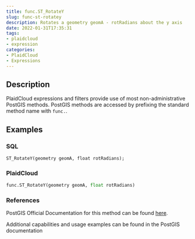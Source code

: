 ```yaml
---
title: func.ST_RotateY
slug: func-st-rotatey
description: Rotates a geometry geomA - rotRadians about the y axis
date: 2022-01-31T17:35:31
tags:
- plaidcloud
- expression
categories:
- PlaidCloud
- Expressions
---
```



## Description


PlaidCloud expressions and filters provide use of most non-administrative PostGIS methods. PostGIS methods are accessed by prefixing the standard method name with `func.`.



## Examples


### SQL



```
ST_RotateY(geometry geomA, float rotRadians);
```


### PlaidCloud



```python
func.ST_RotateY(geometry geomA, float rotRadians)
```


### References


PostGIS Official Documentation for this method can be found [here](https://postgis.net/docs/manual-3.1/ST_RotateY.html).



Additional capabilities and usage examples can be found in the PostGIS documentation

